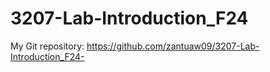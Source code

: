 # 3207-Lab-Introduction_F24
My Git repository: https://github.com/zantuaw09/3207-Lab-Introduction_F24-


